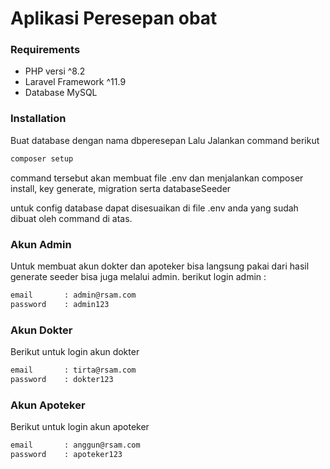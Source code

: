 # Aplikasi Peresepan obat


### Requirements
- PHP versi ^8.2
- Laravel Framework ^11.9
- Database MySQL

### Installation

Buat database dengan nama dbperesepan
Lalu Jalankan command berikut 

```sh
composer setup
```
command tersebut akan membuat file .env dan menjalankan composer install, key generate, migration serta databaseSeeder

untuk config database dapat disesuaikan di file .env anda yang sudah dibuat oleh command di atas.

### Akun Admin

Untuk membuat akun dokter dan apoteker bisa langsung pakai dari hasil generate seeder bisa juga melalui admin.
berikut login admin : 

```sh
email 		: admin@rsam.com
password 	: admin123
```

### Akun Dokter

Berikut untuk login akun dokter

```sh
email 		: tirta@rsam.com
password 	: dokter123
```

### Akun Apoteker

Berikut untuk login akun apoteker

```sh
email 		: anggun@rsam.com
password 	: apoteker123
```